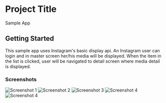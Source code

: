 # Project Title

Sample App

## Getting Started

This sample app uses Instagram's basic display api. An Instagram user can login and in master screen her/his media will be displayed.
When the item in the list is clicked, user will be navigated to detail screen where media detail is displayed.

### Screenshots

![Screenshot 1](screenshots/screen_1.png)
![Screenshot 2](screenshots/screen_2.png)
![Screenshot 3](screenshots/screen_3.png)
![Screenshot 4](screenshots/screen_4.png)
![Screenshot 4](screenshots/screen_5.png)



